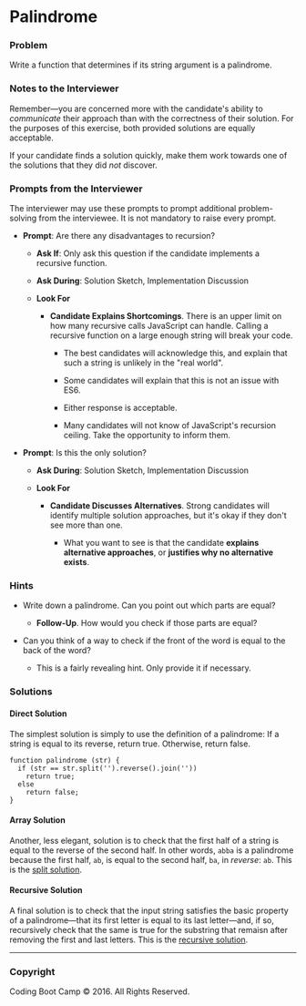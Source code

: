 # Palindrome

### Problem

Write a function that determines if its string argument is a palindrome.

### Notes to the Interviewer

Remember—you are concerned more with the candidate's ability to _communicate_ their approach than with the correctness of their solution. For the purposes of this exercise, both provided solutions are equally acceptable.

If your candidate finds a solution quickly, make them work towards one of the solutions that they did _not_ discover.

### Prompts from the Interviewer

The interviewer may use these prompts to prompt additional problem-solving from the interviewee. It is not mandatory to raise every prompt.

* **Prompt**: Are there any disadvantages to recursion?

  * **Ask If**: Only ask this question if the candidate implements a recursive function.

  * **Ask During**: Solution Sketch, Implementation Discussion

  * **Look For**

    * **Candidate Explains Shortcomings**. There is an upper limit on how many recursive calls JavaScript can handle. Calling a recursive function on a large enough string will break your code.

      * The best candidates will acknowledge this, and explain that such a string is unlikely in the "real world".

      * Some candidates will explain that this is not an issue with ES6.

      * Either response is acceptable.

      * Many candidates will not know of JavaScript's recursion ceiling. Take the opportunity to inform them.

* **Prompt**: Is this the only solution?

  * **Ask During**: Solution Sketch, Implementation Discussion

  * **Look For**

    * **Candidate Discusses Alternatives**. Strong candidates will identify multiple solution approaches, but it's okay if they don't see more than one.

      * What you want to see is that the candidate **explains alternative approaches**, or **justifies why no alternative exists**.

### Hints

* Write down a palindrome. Can you point out which parts are equal?

  * **Follow-Up**. How would you check if those parts are equal?

* Can you think of a way to check if the front of the word is equal to the back of the word?

  * This is a fairly revealing hint. Only provide it if necessary.

### Solutions

#### Direct Solution

The simplest solution is simply to use the definition of a palindrome: If a string is equal to its reverse, return true. Otherwise, return false.

```
function palindrome (str) {
  if (str == str.split('').reverse().join(''))
    return true;
  else
    return false;
}
```

#### Array Solution

Another, less elegant, solution is to check that the first half of a string is equal to the reverse of the second half. In other words, `abba` is a palindrome because the first half, `ab`, is equal to the second half, `ba`, in _reverse_: `ab`. This is the [split solution](Solutions/split_solution.js).

#### Recursive Solution

A final solution is to check that the input string satisfies the basic property of a palindrome—that its first letter is equal to its last letter—and, if so, recursively check that the same is true for the substring that remaisn after removing the first and last letters. This is the [recursive solution](Solutions/recursive_solution.js).

- - -

### Copyright

Coding Boot Camp © 2016. All Rights Reserved.
